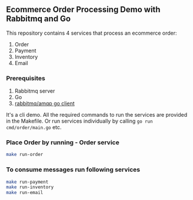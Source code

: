 ## Ecommerce Order Processing Demo with Rabbitmq and Go

This repository contains 4 services that process an ecommerce order:
1. Order
2. Payment
3. Inventory
4. Email

### Prerequisites
1. Rabbitmq server
2. Go
3. [rabbitmq/amqp go client](https://github.com/rabbitmq/amqp091-go)

It's a cli demo. All the required commands to run the services are provided in the Makefile.
Or run services individually by calling `go run cmd/order/main.go` etc.


### Place Order by running - Order service
```bash
make run-order
```

### To consume messages run following services
```bash
make run-payment
make run-inventory
make run-email
```